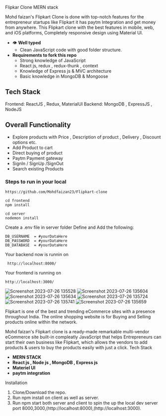 Flipkar Clone MERN stack 

Mohd faizan's Flipkart Clone is done with top-notch features for the entrepreneur startups like Flipkart it has paytm Integration and get money from anywhere. This Flipkart clone with the best features in mobile, web, and iOS platforms, Completely responsive design using Material UI.
- 👁 **Well typed**
  - Clean JavaScript code with good folder structure. 
- **Requirements to fork this repo**
   - Strong knowledge of JavaScript
   - React js, redux , redux-thunk , context
   - Knowledge of Express js & MVC architecture
   - Basic knowledge in MongoDB & Mongoose
## Tech Stack

Frontend: ReactJS , Redux, MaterialUI
Backend: MongoDB , ExpressJS , NodeJS

## Overall Functionality 
- Explore products with Price , Description of product , Delivery , Discount options etc.
- Add Product to cart
- Direct buying of product
- Paytm Payment gateway
- SignIn / SignUp /SignOut
- Search existing Products


### Steps to run in your local
```cli
https://github.com/Mohdfaizan23/Flipkart-clone
```
```
cd frontend
npm install
```
```
cd server
nodemon install
```
 
Create a .env file in server folder 
Define and Add the following:
```
DB_USERNAME  = #yourDataHere
DB_PASSWORD  = #yourDataHere
DB_DATABASE  = #yourDataHere
```
Your backend now is runnin on 
```
 http://localhost:8000/
```
Your frontend is running on
```
http://localhost:3000/
```
![Screenshot 2023-07-26 135528](https://github.com/Mohdfaizan23/Flipkart-clone/assets/134620532/d2d33e17-08a2-47c3-8b2b-2db78a6fc01f)
![Screenshot 2023-07-26 135604](https://github.com/Mohdfaizan23/Flipkart-clone/assets/134620532/363e77a6-0ade-4c78-916e-11628ae4189f)
![Screenshot 2023-07-26 135634](https://github.com/Mohdfaizan23/Flipkart-clone/assets/134620532/75996104-6d95-4223-b701-24e5c96b2f12)
![Screenshot 2023-07-26 135724](https://github.com/Mohdfaizan23/Flipkart-clone/assets/134620532/a3cbb2cf-c45f-4000-b9ac-4cc957f80cbf)
![Screenshot 2023-07-26 135741](https://github.com/Mohdfaizan23/Flipkart-clone/assets/134620532/4c0e2f08-388d-4334-93a1-b58a49574e28)
![Screenshot 2023-07-26 135659](https://github.com/Mohdfaizan23/Flipkart-clone/assets/134620532/b32eb000-e8c9-47e0-900f-bebd8aece429)

Flipkart is one of the best and trending eCommerce sites with a presence throughout India. The online shopping website is for Buying and Selling products online within the network.


Mohd faizan's Flipkart clone is a ready-made remarkable multi-vendor eCommerce site built-in compleatly JavaScript that helps Entrepreneurs can start their own business like Flipkart, which allows the vendors to add products & users to buy the products easily with just a click.
 Tech Stack

  - **MERN STACK** 
  - **React js , Node js , MongoDB , Express js** 
  - **Materiel UI**
  - **paytm integration**  
  
 Installation

  1. Clone/Download the repo.
  2. Run npm install on client as well as server.
  3. Run npm start both server and  client  to spin the up the local dev server port 8000,3000,(http://localhost:8000),(http://localhost:3000).

